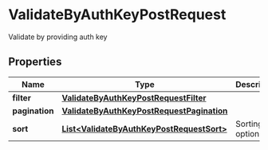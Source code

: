 

# ValidateByAuthKeyPostRequest

Validate by providing auth key

## Properties

| Name | Type | Description | Notes |
|------------ | ------------- | ------------- | -------------|
|**filter** | [**ValidateByAuthKeyPostRequestFilter**](ValidateByAuthKeyPostRequestFilter.md) |  |  [optional] |
|**pagination** | [**ValidateByAuthKeyPostRequestPagination**](ValidateByAuthKeyPostRequestPagination.md) |  |  [optional] |
|**sort** | [**List&lt;ValidateByAuthKeyPostRequestSort&gt;**](ValidateByAuthKeyPostRequestSort.md) | Sorting options list |  [optional] |




